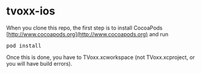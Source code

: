 # tvoxx-ios

When you clone this repo, the first step is to install CocoaPods [http://www.cocoapods.org](http://www.cocoapods.org) and run <pre>pod install</pre>

Once this is done, you have to TVoxx.xcworkspace (not TVoxx.xcproject, or you will have build errors).